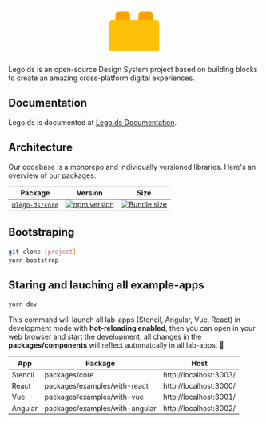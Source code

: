 <p align="center">
  <img src=".github/lego.png" width="100px" />
</p>

Lego.ds is an open-source Design System project based on building blocks to create an amazing cross-platform digital experiences.

## Documentation

Lego.ds is documented at [Lego.ds Documentation](https://github.com/victormath12/lego-ds).

## Architecture

Our codebase is a monorepo and individually versioned libraries.
Here's an overview of our packages:

| Package | Version | Size |
| - | - | - |
| [`@lego-ds/core`](/packages/components) | [![npm version](https://badgen.net/npm/v/@lego-ds/core)](https://www.npmjs.com/package/@lego-ds/core) | [![Bundle size](https://badgen.net/bundlephobia/minzip/@lego-ds/core)](https://bundlephobia.com/result?p=@lego-ds/core) |


## Bootstraping

```sh
git clone [project]
yarn bootstrap
```

## Staring and lauching all example-apps

```sh
yarn dev
```

This command will launch all lab-apps (Stencil, Angular, Vue, React) in development mode with **hot-reloading enabled**, then you can open in your web browser and start the development, all changes in the **packages/components** will reflect automatcally in all lab-apps. 🚀

| App | Package | Host |
| - | - | - |
| Stencil | packages/core | http://localhost:3003/ |
| React | packages/examples/with-react | http://localhost:3000/ |
| Vue | packages/examples/with-vue | http://localhost:3001/ |
| Angular | packages/examples/with-angular | http://localhost:3002/ |
